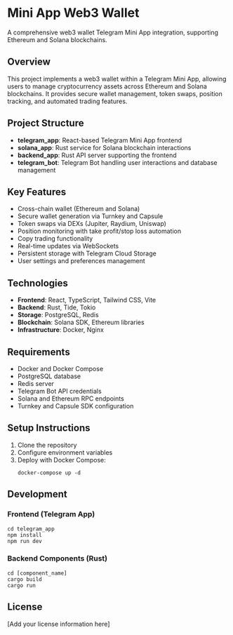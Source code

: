 # Mini App Web3 Wallet

A comprehensive web3 wallet Telegram Mini App integration, supporting Ethereum and Solana blockchains.

## Overview

This project implements a web3 wallet within a Telegram Mini App, allowing users to manage cryptocurrency assets across Ethereum and Solana blockchains. It provides secure wallet management, token swaps, position tracking, and automated trading features.

## Project Structure

- **telegram_app**: React-based Telegram Mini App frontend
- **solana_app**: Rust service for Solana blockchain interactions
- **backend_app**: Rust API server supporting the frontend
- **telegram_bot**: Telegram Bot handling user interactions and database management

## Key Features

- Cross-chain wallet (Ethereum and Solana)
- Secure wallet generation via Turnkey and Capsule
- Token swaps via DEXs (Jupiter, Raydium, Uniswap)
- Position monitoring with take profit/stop loss automation
- Copy trading functionality
- Real-time updates via WebSockets
- Persistent storage with Telegram Cloud Storage
- User settings and preferences management

## Technologies

- **Frontend**: React, TypeScript, Tailwind CSS, Vite
- **Backend**: Rust, Tide, Tokio
- **Storage**: PostgreSQL, Redis
- **Blockchain**: Solana SDK, Ethereum libraries
- **Infrastructure**: Docker, Nginx

## Requirements

- Docker and Docker Compose
- PostgreSQL database
- Redis server
- Telegram Bot API credentials
- Solana and Ethereum RPC endpoints
- Turnkey and Capsule SDK configuration

## Setup Instructions

1. Clone the repository
2. Configure environment variables
3. Deploy with Docker Compose:
   ```
   docker-compose up -d
   ```

## Development

### Frontend (Telegram App)
```
cd telegram_app
npm install
npm run dev
```

### Backend Components (Rust)
```
cd [component_name]
cargo build
cargo run
```

## License

[Add your license information here]